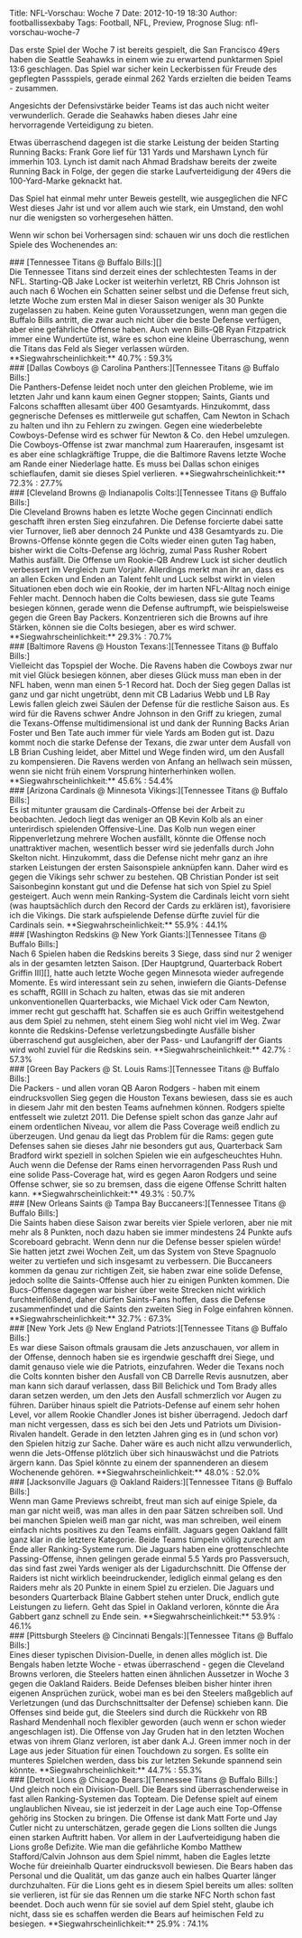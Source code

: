 Title: NFL-Vorschau: Woche 7
Date: 2012-10-19 18:30
Author: footballissexbaby
Tags: Football, NFL, Preview, Prognose
Slug: nfl-vorschau-woche-7

Das erste Spiel der Woche 7 ist bereits gespielt, die San Francisco
49ers haben die Seattle Seahawks in einem wie zu erwartend punktarmen
Spiel 13:6 geschlagen. Das Spiel war sicher kein Leckerbissen für Freude
des gepflegten Passspiels, gerade einmal 262 Yards erzielten die beiden
Teams - zusammen.

Angesichts der Defensivstärke beider Teams ist das auch nicht weiter
verwunderlich. Gerade die Seahawks haben dieses Jahr eine hervorragende
Verteidigung zu bieten.

Etwas überraschend dagegen ist die starke Leistung der beiden Starting
Running Backs: Frank Gore lief für 131 Yards und Marshawn Lynch für
immerhin 103. Lynch ist damit nach Ahmad Bradshaw bereits der zweite
Running Back in Folge, der gegen die starke Laufverteidigung der 49ers
die 100-Yard-Marke geknackt hat.

Das Spiel hat einmal mehr unter Beweis gestellt, wie ausgeglichen die
NFC West dieses Jahr ist und vor allem auch wie stark, ein Umstand, den
wohl nur die wenigsten so vorhergesehen hätten.

Wenn wir schon bei Vorhersagen sind: schauen wir uns doch die restlichen
Spiele des Wochenendes an:

<div id="accordion">
### [Tennessee Titans @ Buffalo Bills:][]

<div>
Die Tennessee Titans sind derzeit eines der schlechtesten Teams in der
NFL. Starting-QB Jake Locker ist weiterhin verletzt, RB Chris Johnson
ist auch nach 6 Wochen ein Schatten seiner selbst und die Defense freut
sich, letzte Woche zum ersten Mal in dieser Saison weniger als 30 Punkte
zugelassen zu haben. Keine guten Voraussetzungen, wenn man gegen die
Buffalo Bills antritt, die zwar auch nicht über die beste Defense
verfügen, aber eine gefährliche Offense haben. Auch wenn Bills-QB Ryan
Fitzpatrick immer eine Wundertüte ist, wäre es schon eine kleine
Überraschung, wenn die Titans das Feld als Sieger verlassen würden.  
**Siegwahrscheinlichkeit:** 40.7% : 59.3%

</div>
### [Dallas Cowboys @ Carolina Panthers:][Tennessee Titans @ Buffalo Bills:]

<div>
Die Panthers-Defense leidet noch unter den gleichen Probleme, wie im
letzten Jahr und kann kaum einen Gegner stoppen; Saints, Giants und
Falcons schafften allesamt über 400 Gesamtyards. Hinzukommt, dass
gegnerische Defenses es mittlerweile gut schaffen, Cam Newton in Schach
zu halten und ihn zu Fehlern zu zwingen. Gegen eine wiederbelebte
Cowboys-Defense wird es schwer für Newton & Co. den Hebel umzulegen. Die
Cowboys-Offense ist zwar manchmal zum Haareraufen, insgesamt ist es aber
eine schlagkräftige Truppe, die die Baltimore Ravens letzte Woche am
Rande einer Niederlage hatte. Es muss bei Dallas schon einiges
schieflaufen, damit sie dieses Spiel verlieren.  
**Siegwahrscheinlichkeit:** 72.3% : 27.7%

</div>
### [Cleveland Browns @ Indianapolis Colts:][Tennessee Titans @ Buffalo Bills:]

<div>
Die Cleveland Browns haben es letzte Woche gegen Cincinnati endlich
geschafft ihren ersten Sieg einzufahren. Die Defense forcierte dabei
satte vier Turnover, ließ aber dennoch 24 Punkte und 438 Gesamtyards zu.
Die Browns-Offense könnte gegen die Colts wieder einen guten Tag haben,
bisher wirkt die Colts-Defense arg löchrig, zumal Pass Rusher Robert
Mathis ausfällt. Die Offense um Rookie-QB Andrew Luck ist sicher
deutlich verbessert im Vergleich zum Vorjahr. Allerdings merkt man ihr
an, dass es an allen Ecken und Enden an Talent fehlt und Luck selbst
wirkt in vielen Situationen eben doch wie ein Rookie, der im harten
NFL-Alltag noch einige Fehler macht. Dennoch haben die Colts bewiesen,
dass sie gute Teams besiegen können, gerade wenn die Defense auftrumpft,
wie beispielsweise gegen die Green Bay Packers. Konzentrieren sich die
Browns auf ihre Stärken, können sie die Colts besiegen, aber es wird
schwer.  
**Siegwahrscheinlichkeit:** 29.3% : 70.7%

</div>
### [Baltimore Ravens @ Houston Texans:][Tennessee Titans @ Buffalo Bills:]

<div>
Vielleicht das Topspiel der Woche. Die Ravens haben die Cowboys zwar nur
mit viel Glück besiegen können, aber dieses Glück muss man eben in der
NFL haben, wenn man einen 5-1 Record hat. Doch der Sieg gegen Dallas ist
ganz und gar nicht ungetrübt, denn mit CB Ladarius Webb und LB Ray Lewis
fallen gleich zwei Säulen der Defense für die restliche Saison aus. Es
wird für die Ravens schwer Andre Johnson in den Griff zu kriegen, zumal
die Texans-Offense multidimensional ist und dank der Running Backs Arian
Foster und Ben Tate auch immer für viele Yards am Boden gut ist. Dazu
kommt noch die starke Defense der Texans, die zwar unter dem Ausfall von
LB Brian Cushing leidet, aber Mittel und Wege finden wird, um den
Ausfall zu kompensieren. Die Ravens werden von Anfang an hellwach sein
müssen, wenn sie nicht früh einem Vorsprung hinterherhinken wollen.  
**Siegwahrscheinlichkeit:** 45.6% : 54.4%

</div>
### [Arizona Cardinals @ Minnesota Vikings:][Tennessee Titans @ Buffalo Bills:]

<div>
Es ist mitunter grausam die Cardinals-Offense bei der Arbeit zu
beobachten. Jedoch liegt das weniger an QB Kevin Kolb als an einer
unterirdisch spielenden Offensive-Line. Das Kolb nun wegen einer
Rippenverletzung mehrere Wochen ausfällt, könnte die Offense noch
unattraktiver machen, wesentlich besser wird sie jedenfalls durch John
Skelton nicht. Hinzukommt, dass die Defense nicht mehr ganz an ihre
starken Leistungen der ersten Saisonspiele anknüpfen kann. Daher wird es
gegen die Vikings sehr schwer zu bestehen. QB Christian Ponder ist seit
Saisonbeginn konstant gut und die Defense hat sich von Spiel zu Spiel
gesteigert. Auch wenn mein Ranking-System die Cardinals leicht vorn
sieht (was hauptsächlich durch den Record der Cards zu erklären ist),
favorisiere ich die Vikings. Die stark aufspielende Defense dürfte
zuviel für die Cardinals sein.  
**Siegwahrscheinlichkeit:** 55.9% : 44.1%

</div>
### [Washington Redskins @ New York Giants:][Tennessee Titans @ Buffalo Bills:]

<div>
Nach 6 Spielen haben die Redskins bereits 3 Siege, dass sind nur 2
weniger als in der gesamten letzten Saison. [Der Hauptgrund, Quarterback
Robert Griffin III][], hatte auch letzte Woche gegen Minnesota wieder
aufregende Momente. Es wird interessant sein zu sehen, inwiefern die
Giants-Defense es schafft, RGIII in Schach zu halten, etwas das sie mit
anderen unkonventionellen Quarterbacks, wie Michael Vick oder Cam
Newton, immer recht gut geschafft hat. Schaffen sie es auch Griffin
weitestgehend aus dem Spiel zu nehmen, steht einem Sieg wohl nicht viel
im Weg. Zwar konnte die Redskins-Defense verletzungsbedingte Ausfälle
bisher überraschend gut ausgleichen, aber der Pass- und Laufangriff der
Giants wird wohl zuviel für die Redskins sein.  
**Siegwahrscheinlichkeit:** 42.7% : 57.3%

</div>
### [Green Bay Packers @ St. Louis Rams:][Tennessee Titans @ Buffalo Bills:]

<div>
Die Packers - und allen voran QB Aaron Rodgers - haben mit einem
eindrucksvollen Sieg gegen die Houston Texans bewiesen, dass sie es auch
in diesem Jahr mit den besten Teams aufnehmen können. Rodgers spielte
entfesselt wie zuletzt 2011. Die Defense spielt schon das ganze Jahr auf
einem ordentlichen Niveau, vor allem die Pass Coverage weiß endlich zu
überzeugen. Und genau da liegt das Problem für die Rams: gegen gute
Defenses sahen sie dieses Jahr nie besonders gut aus, Quarterback Sam
Bradford wirkt speziell in solchen Spielen wie ein aufgescheuchtes Huhn.
Auch wenn die Defense der Rams einen hervorragenden Pass Rush und eine
solide Pass-Coverage hat, wird es gegen Aaron Rodgers und seine Offense
schwer, sie so zu bremsen, dass die eigene Offense Schritt halten kann.  
**Siegwahrscheinlichkeit:** 49.3% : 50.7%

</div>
### [New Orleans Saints @ Tampa Bay Buccaneers:][Tennessee Titans @ Buffalo Bills:]

<div>
Die Saints haben diese Saison zwar bereits vier Spiele verloren, aber
nie mit mehr als 8 Punkten, noch dazu haben sie immer mindestens 24
Punkte aufs Scoreboard gebracht. Wenn denn nur die Defense besser
spielen würde! Sie hatten jetzt zwei Wochen Zeit, um das System von
Steve Spagnuolo weiter zu vertiefen und sich insgesamt zu verbessern.
Die Buccaneers kommen da genau zur richtigen Zeit, sie haben zwar eine
solide Defense, jedoch sollte die Saints-Offense auch hier zu einigen
Punkten kommen. Die Bucs-Offense dagegen war bisher über weite Strecken
nicht wirklich furchteinflößend, daher dürfen Saints-Fans hoffen, dass
die Defense zusammenfindet und die Saints den zweiten Sieg in Folge
einfahren können.  
**Siegwahrscheinlichkeit:** 32.7% : 67.3%

</div>
### [New York Jets @ New England Patriots:][Tennessee Titans @ Buffalo Bills:]

<div>
Es war diese Saison oftmals grausam die Jets anzuschauen, vor allem in
der Offense, dennoch haben sie es irgendwie geschafft drei Siege, und
damit genauso viele wie die Patriots, einzufahren. Weder die Texans noch
die Colts konnten bisher den Ausfall von CB Darrelle Revis ausnutzen,
aber man kann sich darauf verlassen, dass Bill Belichick und Tom Brady
alles daran setzen werden, um den Jets den Ausfall schmerzlich vor Augen
zu führen. Darüber hinaus spielt die Patriots-Defense auf einem sehr
hohen Level, vor allem Rookie Chandler Jones ist bisher überragend.
Jedoch darf man nicht vergessen, dass es sich bei den Jets und Patriots
um Division-Rivalen handelt. Gerade in den letzten Jahren ging es in
(und schon vor) den Spielen hitzig zur Sache. Daher wäre es auch nicht
allzu verwunderlich, wenn die Jets-Offense plötzlich über sich
hinauswächst und die Patriots ärgern kann. Das Spiel könnte zu einem der
spannenderen an diesem Wochenende gehören.  
**Siegwahrscheinlichkeit:** 48.0% : 52.0%

</div>
### [Jacksonville Jaguars @ Oakland Raiders:][Tennessee Titans @ Buffalo Bills:]

<div>
Wenn man Game Previews schreibt, freut man sich auf einige Spiele, da
man gar nicht weiß, was man alles in den paar Sätzen schreiben soll. Und
bei manchen Spielen weiß man gar nicht, was man schreiben, weil einem
einfach nichts positives zu den Teams einfällt. Jaguars gegen Oakland
fällt ganz klar in die letztere Kategorie. Beide Teams tümpeln völlig
zurecht am Ende aller Ranking-Systeme rum. Die Jaguars haben eine
grottenschlechte Passing-Offense, ihnen gelingen gerade einmal 5.5 Yards
pro Passversuch, das sind fast zwei Yards weniger als der
Ligadurchschnitt. Die Offense der Raiders ist nicht wirklich
beeindruckender, lediglich einmal gelang es den Raiders mehr als 20
Punkte in einem Spiel zu erzielen. Die Jaguars und besonders Quarterback
Blaine Gabbert stehen unter Druck, endlich gute Leistungen zu liefern.
Geht das Spiel in Oakland verloren, könnte die Ära Gabbert ganz schnell
zu Ende sein.  
**Siegwahrscheinlichkeit:** 53.9% : 46.1%

</div>
### [Pittsburgh Steelers @ Cincinnati Bengals:][Tennessee Titans @ Buffalo Bills:]

<div>
Eines dieser typischen Division-Duelle, in denen alles möglich ist. Die
Bengals haben letzte Woche - etwas überraschend - gegen die Cleveland
Browns verloren, die Steelers hatten einen ähnlichen Aussetzer in Woche
3 gegen die Oakland Raiders. Beide Defenses bleiben bisher hinter ihren
eigenen Ansprüchen zurück, wobei man es bei den Steelers maßgeblich auf
Verletzungen (und das Durchschnittsalter der Defense) schieben kann. Die
Offenses sind beide gut, die Steelers sind durch die Rückkehr von RB
Rashard Mendenhall noch flexibler geworden (auch wenn er schon wieder
angeschlagen ist). Die Offense von Jay Gruden hat in den letzten Wochen
etwas von ihrem Glanz verloren, ist aber dank A.J. Green immer noch in
der Lage aus jeder Situation für einen Touchdown zu sorgen. Es sollte
ein munteres Spielchen werden, dass bis zur letzten Sekunde spannend
sein könnte.  
**Siegwahrscheinlichkeit:** 44.7% : 55.3%

</div>
### [Detroit Lions @ Chicago Bears:][Tennessee Titans @ Buffalo Bills:]

<div>
Und gleich noch ein Division-Duell. Die Bears sind überraschenderweise
in fast allen Ranking-Systemen das Topteam. Die Defense spielt auf einem
unglaublichen Niveau, sie ist jederzeit in der Lage auch eine
Top-Offense gehörig ins Stocken zu bringen. Die Offense ist dank Matt
Forte und Jay Cutler nicht zu unterschätzen, gerade gegen die Lions
sollten die Jungs einen starken Auftritt haben. Vor allem in der
Laufverteidigung haben die Lions große Defizite. Wie man die gefährliche
Kombo Matthew Stafford/Calvin Johnson aus dem Spiel nimmt, haben die
Eagles letzte Woche für dreieinhalb Quarter eindrucksvoll bewiesen. Die
Bears haben das Personal und die Qualität, um das ganze auch ein halbes
Quarter länger durchzuhalten. Für die Lions geht es in diesem Spiel
bereits um alles: sollten sie verlieren, ist für sie das Rennen um die
starke NFC North schon fast beendet. Doch auch wenn für sie soviel auf
dem Spiel steht, glaube ich nicht, dass sie es schaffen werden die Bears
auf heimischen Feld zu besiegen.  
**Siegwahrscheinlichkeit:** 25.9% : 74.1%

</div>
</div>

  [Tennessee Titans @ Buffalo Bills:]: #
  [Der Hauptgrund, Quarterback Robert Griffin III]: http://footballissexbaby.de/2012/10/rg3-gegen-cam-newton-wer-hat-die-bessere-rookie-saison/
    "RG3 oder Cam Newton: Wer hat die bessere Rookie-Saison?"
